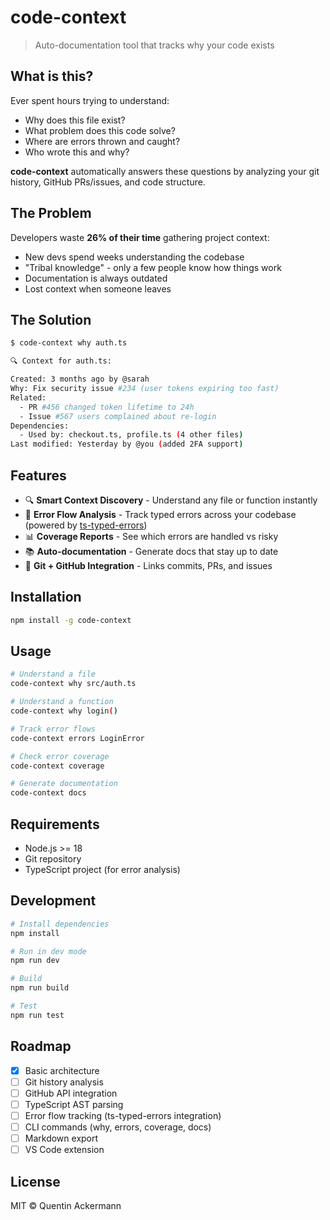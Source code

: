 # code-context

> Auto-documentation tool that tracks why your code exists

## What is this?

Ever spent hours trying to understand:
- Why does this file exist?
- What problem does this code solve?
- Where are errors thrown and caught?
- Who wrote this and why?

**code-context** automatically answers these questions by analyzing your git history, GitHub PRs/issues, and code structure.

## The Problem

Developers waste **26% of their time** gathering project context:
- New devs spend weeks understanding the codebase
- "Tribal knowledge" - only a few people know how things work
- Documentation is always outdated
- Lost context when someone leaves

## The Solution

```bash
$ code-context why auth.ts

🔍 Context for auth.ts:

Created: 3 months ago by @sarah
Why: Fix security issue #234 (user tokens expiring too fast)
Related:
  - PR #456 changed token lifetime to 24h
  - Issue #567 users complained about re-login
Dependencies:
  - Used by: checkout.ts, profile.ts (4 other files)
Last modified: Yesterday by @you (added 2FA support)
```

## Features

- 🔍 **Smart Context Discovery** - Understand any file or function instantly
- 🚨 **Error Flow Analysis** - Track typed errors across your codebase (powered by [ts-typed-errors](https://github.com/quentinackermann/ts-typed-errors))
- 📊 **Coverage Reports** - See which errors are handled vs risky
- 📚 **Auto-documentation** - Generate docs that stay up to date
- 🔗 **Git + GitHub Integration** - Links commits, PRs, and issues

## Installation

```bash
npm install -g code-context
```

## Usage

```bash
# Understand a file
code-context why src/auth.ts

# Understand a function
code-context why login()

# Track error flows
code-context errors LoginError

# Check error coverage
code-context coverage

# Generate documentation
code-context docs
```

## Requirements

- Node.js >= 18
- Git repository
- TypeScript project (for error analysis)

## Development

```bash
# Install dependencies
npm install

# Run in dev mode
npm run dev

# Build
npm run build

# Test
npm run test
```

## Roadmap

- [x] Basic architecture
- [ ] Git history analysis
- [ ] GitHub API integration
- [ ] TypeScript AST parsing
- [ ] Error flow tracking (ts-typed-errors integration)
- [ ] CLI commands (why, errors, coverage, docs)
- [ ] Markdown export
- [ ] VS Code extension

## License

MIT © Quentin Ackermann
